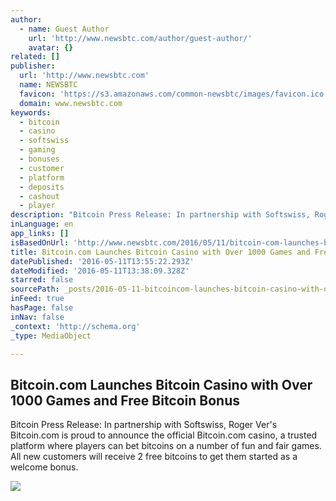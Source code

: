 ```yaml
---
author:
  - name: Guest Author
    url: 'http://www.newsbtc.com/author/guest-author/'
    avatar: {}
related: []
publisher:
  url: 'http://www.newsbtc.com'
  name: NEWSBTC
  favicon: 'https://s3.amazonaws.com/common-newsbtc/images/favicon.ico'
  domain: www.newsbtc.com
keywords:
  - bitcoin
  - casino
  - softswiss
  - gaming
  - bonuses
  - customer
  - platform
  - deposits
  - cashout
  - player
description: "Bitcoin Press Release: In partnership with Softswiss, Roger Ver's Bitcoin.com is proud to announce the official Bitcoin.com casino, a trusted platform where players can bet bitcoins on a number of fun and fair games. All new customers will receive 2 free bitcoins to get them started as a welcome bonus."
inLanguage: en
app_links: []
isBasedOnUrl: 'http://www.newsbtc.com/2016/05/11/bitcoin-com-launches-bitcoin-casino-1000-games-free-bitcoin-bonus/'
title: Bitcoin.com Launches Bitcoin Casino with Over 1000 Games and Free Bitcoin Bonus
datePublished: '2016-05-11T13:55:22.293Z'
dateModified: '2016-05-11T13:38:09.328Z'
starred: false
sourcePath: _posts/2016-05-11-bitcoincom-launches-bitcoin-casino-with-over-1000-games-and.md
inFeed: true
hasPage: false
inNav: false
_context: 'http://schema.org'
_type: MediaObject

---
```

<article style=""><h1>Bitcoin.com Launches Bitcoin Casino with Over 1000 Games and Free Bitcoin Bonus</h1><p>Bitcoin Press Release: In partnership with Softswiss, Roger Ver's Bitcoin.com is proud to announce the official Bitcoin.com casino, a trusted platform where players can bet bitcoins on a number of fun and fair games. All new customers will receive 2 free bitcoins to get them started as a welcome bonus.</p><img src="http://s3.amazonaws.com/main-newsbtc-images/2016/05/11132901/Bitcoin-casino-2-1080x675.png" /></article>